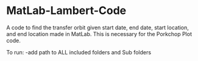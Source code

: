 # MatLab-Lambert-Code
A code to find the transfer orbit given start date, end date, start location, and end location made in MatLab. This is necessary for the Porkchop Plot code.

To run:
-add path to ALL included folders and Sub folders
